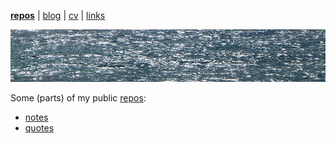 [**repos**](repos.md) | [blog](blog.md) | [cv](cv.md) | [links](links.md)

![sea](sea.jpg)

Some (parts) of my public [repos](https://github.com/jreisinger):

* [notes](https://github.com/jreisinger/docs/tree/master/notes)
* [quotes](https://raw.githubusercontent.com/jreisinger/quotes/master/quotes.txt)